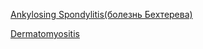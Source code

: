 [Ankylosing Spondylitis(болезнь Бехтерева)](rheumatology/AS.md)

[Dermatomyositis](rheumatology/dermatomyositis.md)
